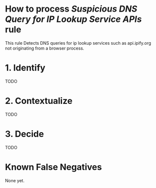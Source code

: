 # How to process *Suspicious DNS Query for IP Lookup Service APIs* rule
This rule Detects DNS queries for ip lookup services such as api.ipify.org not originating from a browser process.

# 1. Identify
TODO

# 2. Contextualize
TODO

# 3. Decide
TODO

# Known False Negatives
None yet.
